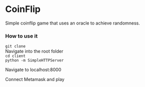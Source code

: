 # CoinFlip
Simple coinflip game that uses an oracle to achieve randomness.

### How to use it

```git clone``` <br>
Navigate into the root folder  <br>
```cd client```  <br>
```python -m SimpleHTTPServer```  <br>

Navigate to localhost:8000  <br>

Connect Metamask and play 
